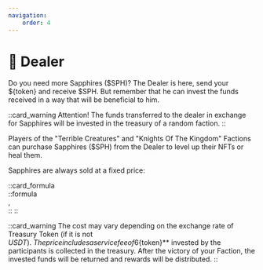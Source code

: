 ```yaml
---
navigation:
    order: 4
---
```


# 🔮 Dealer

<p>Do you need more Sapphires ($SPH)? The Dealer is here, send your ${token} and receive $SPH. 
But remember that he can invest the funds received in a way that will be beneficial to him.</p>

::card_warning
Attention! The funds transferred to the dealer in exchange for Sapphires will be invested in the 
treasury of a random faction.
::

Players of the "Terrible Creatures" and "Knights Of The Kingdom" Factions can purchase 
Sapphires ($SPH) from the Dealer to level up their NFTs or heal them.

<div>
Sapphires are always sold at a fixed price: 

::card_formula  
::formula  
<MathFormula formula="1 $SPH = {sph_cost} {token}"/>,  
::
::
</div>

::card_warning
The cost may vary depending on the exchange rate of Treasury Token (if it is not $USDT).\
The price includes a service fee of 6%. After the commission is deducted, the **${token}** 
invested by the participants is collected in the treasury. After the victory of your 
Faction, the invested funds will be returned and rewards will be distributed.
::